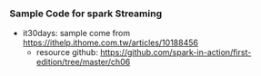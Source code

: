 ### Sample Code for spark Streaming
* it30days: sample come from https://ithelp.ithome.com.tw/articles/10188456
  * resource github: https://github.com/spark-in-action/first-edition/tree/master/ch06
  
